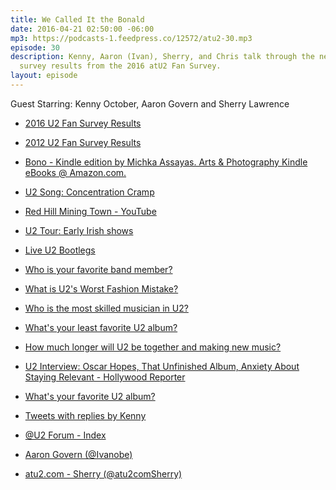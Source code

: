 ```yaml
---
title: We Called It the Bonald
date: 2016-04-21 02:50:00 -06:00
mp3: https://podcasts-1.feedpress.co/12572/atu2-30.mp3
episode: 30
description: Kenny, Aaron (Ivan), Sherry, and Chris talk through the next batch of
  survey results from the 2016 atU2 Fan Survey.
layout: episode
---
```


Guest Starring: Kenny October, Aaron Govern and Sherry Lawrence


* [2016 U2 Fan Survey Results][1]

* [2012 U2 Fan Survey Results][2]

* [Bono - Kindle edition by Michka Assayas. Arts &amp; Photography Kindle eBooks @ Amazon.com.][3]

* [U2 Song: Concentration Cramp][4]

* [Red Hill Mining Town - YouTube][5]

* [U2 Tour: Early Irish shows][6]

* [Live U2 Bootlegs][7]

* [Who is your favorite band member?][8]

* [What is U2's Worst Fashion Mistake?][9]

* [Who is the most skilled musician in U2?][10]

* [What's your least favorite U2 album?][11]

* [How much longer will U2 be together and making new music?][12]

* [U2 Interview: Oscar Hopes, That Unfinished Album, Anxiety About Staying Relevant - Hollywood Reporter][13]

* [What's your favorite U2 album?][14]

* [Tweets with replies by Kenny][15]

* [@U2 Forum - Index][16]

* [Aaron Govern (@Ivanobe)][17]

* [atu2.com - Sherry (@atu2comSherry)][18]

[1]: http://www.atu2.com/survey/2016/
[2]: http://www.atu2.com/survey/2012/
[3]: http://www.amazon.com/gp/product/B000P2A3YQ/ref=dp-kindle-redirect?ie=UTF8&amp;btkr=1
[4]: http://tours.atu2.com/song/concentration-cramp
[5]: https://www.youtube.com/watch?v=ytRekLUX3GE
[6]: http://tours.atu2.com/tour/early-irish-shows
[7]: https://u2torrents.com
[8]: http://www.atu2.com/survey/2016/d1.html
[9]: http://www.atu2.com/survey/2016/d5.html
[10]: http://www.atu2.com/survey/2016/d3.html
[11]: http://www.atu2.com/survey/2016/e3.html
[12]: http://www.atu2.com/survey/2016/d7.html
[13]: http://www.hollywoodreporter.com/news/u2-interview-oscar-hopes-unfinished-679321
[14]: http://www.atu2.com/survey/2016/e2.html
[15]: https://twitter.com/singnomore
[16]: http://forum.atu2.com/
[17]: https://twitter.com/ivanobe
[18]: https://twitter.com/atu2comSherry
